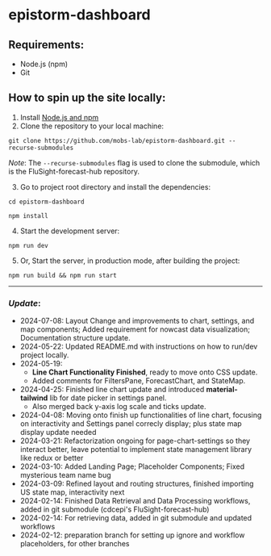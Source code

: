 # epistorm-dashboard

## Requirements:

- Node.js (npm)
- Git

## How to spin up the site locally:

1. Install [Node.js and npm](https://docs.npmjs.com/downloading-and-installing-node-js-and-npm)
2. Clone the repository to your local machine:

```git clone https://github.com/mobs-lab/epistorm-dashboard.git --recurse-submodules```

_Note_: The `--recurse-submodules` flag is used to clone the submodule, which is the FluSight-forecast-hub repository.

3. Go to project root directory and install the dependencies:

```cd epistorm-dashboard```

```npm install```

4. Start the development server:

```npm run dev```

5. Or, Start the server, in production mode, after building the project:

```npm run build && npm run start```

---

### _Update_:

- 2024-07-08: Layout Change and improvements to chart, settings, and map components; Added requirement for nowcast data visualization; Documentation structure update.
- 2024-05-22: Updated README.md with instructions on how to run/dev project locally.
- 2024-05-19:
    - **Line Chart Functionality Finished**, ready to move onto CSS update.
    - Added comments for FiltersPane, ForecastChart, and StateMap.
- 2024-04-25: Finished line chart update and introduced **material-tailwind** lib for date picker in settings panel.
    - Also merged back y-axis log scale and ticks update.
- 2024-04-08: Moving onto finish up functionalities of line chart, focusing on interactivity and Settings panel correcly
  display; plus state map display update needed
- 2024-03-21: Refactorization ongoing for page-chart-settings so they interact better, leave potential to implement
  state management library like redux or better
- 2024-03-10: Added Landing Page; Placeholder Components; Fixed mysterious team name bug
- 2024-03-09: Refined layout and routing structures, finished importing US state map, interactivity next
- 2024-02-14: Finished Data Retrieval and Data Processing workflows, added in git submodule (cdcepi's
  FluSight-forecast-hub)
- 2024-02-14: For retrieving data, added in git submodule and updated workflows
- 2024-02-12: preparation branch for setting up ignore and workflow placeholders, for other branches